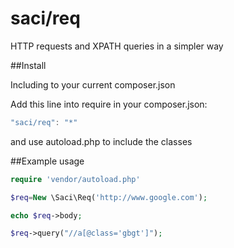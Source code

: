 # saci/req
HTTP requests and XPATH queries in a simpler way


##Install

Including to your current composer.json

Add this line into require in your composer.json:

```javascript
"saci/req": "*"
```
and use autoload.php to include the classes


##Example usage
```php
require 'vendor/autoload.php'

$req=New \Saci\Req('http://www.google.com');

echo $req->body;

$req->query("//a[@class='gbgt']");
```

